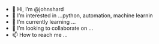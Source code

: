 - 👋 Hi, I’m @johnshard
- 👀 I’m interested in ...python, automation, machine learnin
- 🌱 I’m currently learning ...
- 💞️ I’m looking to collaborate on ...
- 📫 How to reach me ...

<!---
johnshard/johnshard is a ✨ special ✨ repository because its `README.md` (this file) appears on your GitHub profile.
You can click the Preview link to take a look at your changes.
--->
